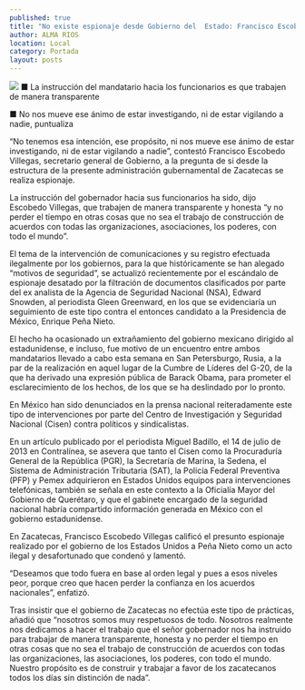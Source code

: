 ```yaml
---
published: true
title: "No existe espionaje desde Gobierno del  Estado: Francisco Escobedo Villegas"
author: ALMA RIOS
location: Local
category: Portada
layout: posts
---
```


![](http://i.imgur.com/T4zBFoUm.jpg)
■ La instrucción del mandatario hacia los funcionarios es que trabajen de manera transparente

■ No nos mueve ese ánimo de estar investigando, ni de estar vigilando a nadie, puntualiza

“No tenemos esa intención, ese propósito, ni nos mueve ese ánimo de estar investigando, ni de estar vigilando a nadie”, contestó Francisco Escobedo Villegas, secretario general de Gobierno, a la pregunta de si desde la estructura de la presente administración gubernamental de Zacatecas se realiza espionaje. 

La instrucción del gobernador hacia sus funcionarios ha sido, dijo Escobedo Villegas, que trabajen de manera transparente y honesta “y no perder el tiempo en otras cosas que no sea el trabajo de construcción de acuerdos con todas las organizaciones, asociaciones, los poderes, con todo el mundo”.

El tema de la intervención de comunicaciones y su registro efectuada ilegalmente por los gobiernos, para la que históricamente se han alegado “motivos de seguridad”, se actualizó recientemente por el escándalo de espionaje desatado por la filtración de documentos clasificados por parte del ex analista de la Agencia de Seguridad Nacional (NSA), Edward Snowden, al periodista Gleen Greenward, en los que se evidenciaría un seguimiento de este tipo contra el entonces candidato a la Presidencia de México, Enrique Peña Nieto.

El hecho ha ocasionado un extrañamiento del gobierno mexicano dirigido al estadunidense, e incluso, fue motivo de un encuentro entre ambos mandatarios llevado a cabo esta semana en San Petersburgo, Rusia, a la par de la realización en aquel lugar de la Cumbre de Líderes del G-20, de la que ha derivado una expresión pública de Barack Obama, para prometer el esclarecimiento de los hechos, de los que se ha deslindado por lo pronto.

En México han sido denunciados en la prensa nacional reiteradamente este tipo de intervenciones por parte del Centro de Investigación y Seguridad Nacional (Cisen) contra políticos y sindicalistas.

En un artículo publicado por el periodista Miguel Badillo, el 14 de julio de 2013 en Contralínea, se asevera que tanto el Cisen como la Procuraduría General de la República (PGR), la Secretaría de Marina, la Sedena, el Sistema de Administración Tributaria (SAT), la Policía Federal Preventiva (PFP) y Pemex adquirieron en Estados Unidos equipos para intervenciones telefónicas, también se señala en este contexto a la Oficialía Mayor del Gobierno de Querétaro, y que el gabinete encargado de la seguridad nacional habría compartido información generada en México con el gobierno estadunidense. 

En Zacatecas, Francisco Escobedo Villegas calificó el presunto espionaje realizado por el gobierno de los Estados Unidos a Peña Nieto como un acto ilegal y desafortunado que condenó y lamentó. 

“Deseamos que todo fuera en base al orden legal y pues a esos niveles peor, porque creo que hacen perder la confianza en los acuerdos nacionales”, enfatizó.

Tras insistir que el gobierno de Zacatecas no efectúa este tipo de prácticas, añadió que “nosotros somos muy respetuosos de todo. Nosotros realmente nos dedicamos a hacer el trabajo que el señor gobernador nos ha instruido para trabajar de manera transparente, honesta y no perder el tiempo en otras cosas que no sea el trabajo de construcción de acuerdos con todas las organizaciones, las asociaciones, los poderes, con todo el mundo. Nuestro propósito es de construir y trabajar a favor de los zacatecanos todos los días sin distinción de nada”.
